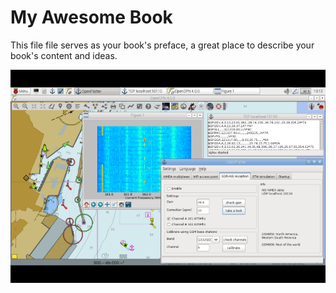 My Awesome Book
=======

This file file serves as your book's preface, a great place to describe your book's content and ideas.

![](opp.png)